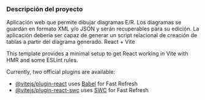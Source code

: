 ### Descripción del proyecto
Aplicación web que permite dibujar diagramas E/R. Los diagramas se guardan en formato XML y/o JSON y serán recuperables para su edición. La aplicación debería ser capaz de generar un script relacional de creación de tablas a partir del diagrama generado. React + Vite

This template provides a minimal setup to get React working in Vite with HMR and some ESLint rules.

Currently, two official plugins are available:

- [@vitejs/plugin-react](https://github.com/vitejs/vite-plugin-react/blob/main/packages/plugin-react/README.md) uses [Babel](https://babeljs.io/) for Fast Refresh
- [@vitejs/plugin-react-swc](https://github.com/vitejs/vite-plugin-react-swc) uses [SWC](https://swc.rs/) for Fast Refresh
